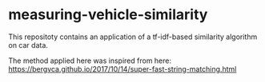 # measuring-vehicle-similarity
This repositoty contains an application of a tf-idf-based similarity algorithm on car data.

The method applied here was inspired from here: https://bergvca.github.io/2017/10/14/super-fast-string-matching.html
